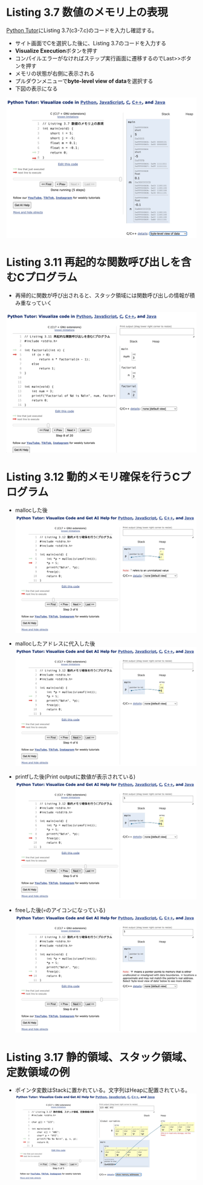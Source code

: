 # Listing 3.7 数値のメモリ上の表現
[Python Tutor](https://pythontutor.com/)にListing 3.7(c3-7.c)のコードを入力し確認する。

* サイト画面でCを選択した後に、Listing 3.7のコードを入力する
* **Visualize Execution**ボタンを押す
* コンパイルエラーがなければステップ実行画面に遷移するのでLast>>ボタンを押す
* メモリの状態が右側に表示される
* プルダウンメニューで**byte-level view of data**を選択する
* 下図の表示になる

![](img/c3-7_python_tutor.jpg)


# Listing 3.11 再起的な関数呼び出しを含むCプログラム

* 再帰的に関数が呼び出されると、スタック領域には関数呼び出しの情報が積み重なっていく

![](img/c3-11_python_tutor.jpg)


# Listing 3.12 動的メモリ確保を行うCプログラム

* mallocした後
![](img/c3-12_1.jpg)

* mallocしたアドレスに代入した後
![](img/c3-12_2.jpg)

* printfした後(Print outputに数値が表示されている)
![](img/c3-12_3.jpg)

* freeした後(💀のアイコンになっている)
![](img/c3-12_4.jpg)

# Listing 3.17 静的領域、スタック領域、定数領域の例

* ポインタ変数はStackに置かれている。文字列はHeapに配置されている。
![](img/c3-17.jpg)
